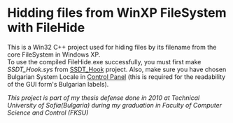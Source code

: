 Hidding files from WinXP FileSystem with FileHide
=======================================
This is a Win32 C++ project used for hiding files by its filename from the core FileSystem in Windows XP.  
To use the compiled FileHide.exe successfully, you must first make *SSDT_Hook.sys* from [SSDT_Hook](../../../SSDT_Hook) project. Also, make sure you have chosen Bulgarian System Locale in [Control Panel](http://windows.microsoft.com/en-us/windows-vista/change-the-system-locale) (this is required for the readability of the GUI form's Bulgarian labels).  

*This project is part of my thesis defense done in 2010 at Technical University of Sofia(Bulgaria) during my graduation in Faculty of Computer Science and Control (FKSU)*
